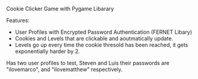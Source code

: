 Cookie Clicker Game with Pygame Libarary


Features:
- User Profiles with Encrypted Password Authentication (FERNET Libary)
- Cookies and Levels that are clickable and aoutmatically update.
- Levels go up every time the cookie thresold has been reached, it gets exponentially harder by 2.

Has two user profiles to test, Steven and Luis their passwords are "ilovemarco", and "ilovematthew" respectively.
